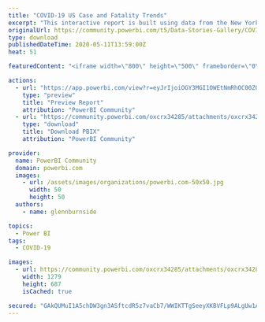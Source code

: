 ```yaml
---
title: "COVID-19 US Case and Fatality Trends"
excerpt: "This interactive report is built using data from the New York Times’ Github-hosted coronavirus dataset . The report’s data updates twice a day, at"
originalUrl: https://community.powerbi.com/t5/Data-Stories-Gallery/COVID-19-US-Case-and-Fatality-Trends/m-p/1084820
type: download
publishedDateTime: 2020-05-11T13:59:00Z
heat: 51

featuredContent: "<iframe width=\"800\" height=\"500\" frameborder=\"0\" src=\"https://app.powerbi.com/view?r=eyJrIjoiOGY3MGI1OWEtNmRhOC00ZGRlLWExNWUtY2RkNzdkNDZmNGI0IiwidCI6IjU3MjU2NThmLTU1ZWYtNDBjYy04MGE1LTgzYjA0MDdiNzJkOSIsImMiOjZ9\"></iframe>"

actions:
  - url: "https://app.powerbi.com/view?r=eyJrIjoiOGY3MGI1OWEtNmRhOC00ZGRlLWExNWUtY2RkNzdkNDZmNGI0IiwidCI6IjU3MjU2NThmLTU1ZWYtNDBjYy04MGE1LTgzYjA0MDdiNzJkOSIsImMiOjZ9"
    type: "preview"
    title: "Preview Report"
    attribution: "PowerBI Community"
  - url: "https://community.powerbi.com/oxcrx34285/attachments/oxcrx34285/DataStoriesGallery/3930/2/NEW%20Covid%20Tracker.pbix"
    type: "download"
    title: "Download PBIX"
    attribution: "PowerBI Community"

provider:
  name: PowerBI Community
  domain: powerbi.com
  images:
    - url: /assets/images/organizations/powerbi.com-50x50.jpg
      width: 50
      height: 50
  authors:
    - name: glennburnside

topics:
  - Power BI
tags:
  - COVID-19

images:
  - url: https://community.powerbi.com/oxcrx34285/attachments/oxcrx34285/DataStoriesGallery/3930/1/Annotation%202020-05-11%20155712.png
    width: 1279
    height: 687
    isCached: true

secured: "GAkQUMuI1A5chDW3gn3ASftcdR5z7vaCb7/WWIKTTgSeeyXKBVFLp9ALgUw1A1XMGM0V0GgsYlPM5b4di1bT4bS+380TvRY6VlyEnDzF28Ym+T8CzuwP3WS1u62zmVhqv2N2IJR3aA2kNNBLxy42cwmHQxgJRl9cgu/ptSH2ShnD/OZ1cCrXQj3X8AmzDrty6N/cZsJ1QsjwVkjl26IUSYAVtOe6lHSgGNHaik9oQNI68XTE59Nhfil+WoeS9Jd9tzaeYF6o5MfwDFuHAJOujqo3e+doiLQwDIOcx0r8Fm3pM24mfxU2QIjYL980Y2ENoCvA2CdFTjP6kUN3v0j70dKLwgMJw8Nc9D81eSeGN+a4ALhVSXm8KxSaabI2n9FYuw3ADt9nAIRe6oraDvWllg==;GR/a6E98Uba+Qfaxq+2Q3Q=="
---
```


